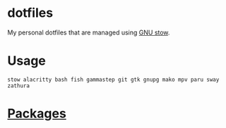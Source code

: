 # dotfiles
My personal dotfiles that are managed using [GNU stow](https://www.gnu.org/software/stow/).

# Usage
``` shell
stow alacritty bash fish gammastep git gtk gnupg mako mpv paru sway zathura
```

# [Packages](packages)
